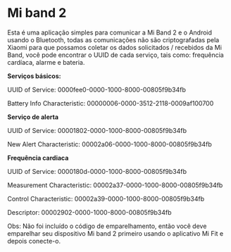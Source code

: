 # Mi band 2

Esta é uma aplicação simples para comunicar a Mi Band 2 e o Android usando o Bluetooth, todas as comunicações não são criptografadas pela Xiaomi para que possamos coletar os dados solicitados / recebidos da Mi Band, você pode encontrar o UUID de cada serviço, tais como: frequência cardíaca, alarme e bateria.

**Serviços básicos:** 

UUID of Service: 0000fee0-0000-1000-8000-00805f9b34fb

Battery Info Characteristic: 00000006-0000-3512-2118-0009af100700

**Serviço de alerta** 

UUID of Service: 00001802-0000-1000-8000-00805f9b34fb

New Alert Characteristic: 00002a06-0000-1000-8000-00805f9b34fb
 
**Frequência cardiaca**

UUID of Service: 0000180d-0000-1000-8000-00805f9b34fb

Measurement Characteristic: 00002a37-0000-1000-8000-00805f9b34fb

Control Characteristic: 00002a39-0000-1000-8000-00805f9b34fb

Descriptor: 00002902-0000-1000-8000-00805f9b34fb

 Obs: Não foi incluído o código de emparelhamento, então você deve emparelhar seu dispositivo Mi band 2 primeiro usando o aplicativo Mi Fit e depois conecte-o.

